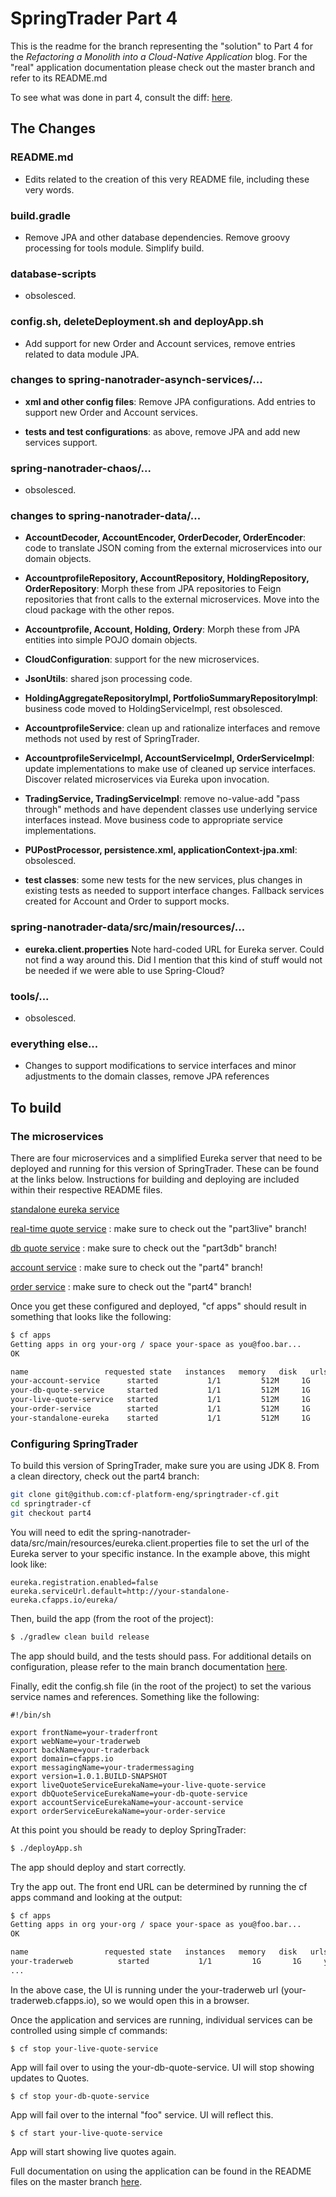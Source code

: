 # SpringTrader Part 4
This is the readme for the branch representing the "solution" to Part 4 for the *Refactoring a Monolith into a Cloud-Native Application* blog. For the "real" application documentation please check out the master branch and refer to its README.md

To see what was done in part 4, consult the diff: [here](https://github.com/cf-platform-eng/springtrader-cf/compare/part3...part4).

## The Changes
### README.md
* Edits related to the creation of this very README file, including these very words.

### build.gradle
* Remove JPA and other database dependencies. Remove groovy processing for tools module. Simplify build.

### database-scripts
* obsolesced.

### config.sh, deleteDeployment.sh and deployApp.sh
* Add support for new Order and Account services, remove entries related to data module JPA.

### changes to spring-nanotrader-asynch-services/...

* **xml and other config files**:  Remove JPA configurations. Add entries to support new Order and Account services.

* **tests and test configurations**: as above, remove JPA and add new services support.

### spring-nanotrader-chaos/...
* obsolesced.

### changes to spring-nanotrader-data/...
* **AccountDecoder, AccountEncoder, OrderDecoder, OrderEncoder**: code to translate JSON coming from the external microservices into our domain objects.

* **AccountprofileRepository, AccountRepository, HoldingRepository, OrderRepository**: Morph these from JPA repositories to Feign repositories that front calls to the external microservices. Move into the cloud package with the other repos.

* **Accountprofile, Account, Holding, Ordery**: Morph these from JPA entities into simple POJO domain objects.

* **CloudConfiguration**: support for the new microservices.

* **JsonUtils**: shared json processing code.

* **HoldingAggregateRepositoryImpl, PortfolioSummaryRepositoryImpl**: business code moved to HoldingServiceImpl, rest obsolesced.

* **AccountprofileService**: clean up and rationalize interfaces and remove methods not used by rest of SpringTrader.

* **AccountprofileServiceImpl, AccountServiceImpl, OrderServiceImpl**: update implementations to make use of cleaned up service interfaces. Discover related microservices via Eureka upon invocation.

* **TradingService, TradingServiceImpl**: remove no-value-add "pass through" methods and have dependent classes use underlying service interfaces instead. Move business code to appropriate service implementations.

* **PUPostProcessor, persistence.xml, applicationContext-jpa.xml**: obsolesced.

* **test classes**: some new tests for the new services, plus changes in existing tests as needed to support interface changes. Fallback services created for Account and Order to support mocks.

### spring-nanotrader-data/src/main/resources/...
* **eureka.client.properties** Note hard-coded URL for Eureka server. Could not find a way around this. Did I mention that this kind of stuff would not be needed if we were able to use Spring-Cloud?

### tools/...
* obsolesced.

### everything else...
* Changes to support modifications to service interfaces and minor adjustments to the domain classes, remove JPA references

## To build
### The microservices
There are four microservices and a simplified Eureka server that need to be deployed and running for this version of SpringTrader. These can be found at the links below. Instructions for building and deploying are included within their respective README files.

[standalone eureka service](https://github.com/cf-platform-eng/standalone-eureka)

[real-time quote service](https://github.com/cf-platform-eng/quote-service) : make sure to check out the "part3live" branch!

[db quote service](https://github.com/cf-platform-eng/quote-service) : make sure to check out the "part3db" branch!

[account service](https://github.com/cf-platform-eng/account-service) : make sure to check out the "part4" branch!

[order service](https://github.com/cf-platform-eng/order-service) : make sure to check out the "part4" branch!

Once you get these configured and deployed, "cf apps" should result in something that looks like the following:

```bash
$ cf apps
Getting apps in org your-org / space your-space as you@foo.bar...
OK

name                 requested state   instances   memory   disk   urls
your-account-service      started           1/1         512M     1G     your-account-service.cfapps.io
your-db-quote-service     started           1/1         512M     1G     your-db-quote-service.cfapps.io
your-live-quote-service   started           1/1         512M     1G     your-live-quote-service.cfapps.io
your-order-service        started           1/1         512M     1G     your-order-service.cfapps.io
your-standalone-eureka    started           1/1         512M     1G     your-standalone-eureka.cfapps.io
```

### Configuring SpringTrader
To build this version of SpringTrader, make sure you are using JDK 8. From a clean directory, check out the part4 branch:
```bash
git clone git@github.com:cf-platform-eng/springtrader-cf.git
cd springtrader-cf
git checkout part4
```

You will need to edit the spring-nanotrader-data/src/main/resources/eureka.client.properties file to set the url of the Eureka server to your specific instance. In the example above, this might look like:

```
eureka.registration.enabled=false
eureka.serviceUrl.default=http://your-standalone-eureka.cfapps.io/eureka/
```

Then, build the app (from the root of the project):
```bash
$ ./gradlew clean build release
```

The app should build, and the tests should pass. For additional details on configuration, please refer to the main branch documentation [here](https://github.com/cf-platform-eng/springtrader-cf/wiki/Getting-Started-Guide).

Finally, edit the config.sh file (in the root of the project) to set the various service names and references. Something like the following:

```
#!/bin/sh

export frontName=your-traderfront
export webName=your-traderweb
export backName=your-traderback
export domain=cfapps.io
export messagingName=your-tradermessaging
export version=1.0.1.BUILD-SNAPSHOT
export liveQuoteServiceEurekaName=your-live-quote-service
export dbQuoteServiceEurekaName=your-db-quote-service
export accountServiceEurekaName=your-account-service
export orderServiceEurekaName=your-order-service
```

At this point you should be ready to deploy SpringTrader:
```bash
$ ./deployApp.sh
```

The app should deploy and start correctly.

Try the app out. The front end URL can be determined by running the cf apps command and looking at the output:

```bash
$ cf apps
Getting apps in org your-org / space your-space as you@foo.bar...
OK

name                 requested state   instances   memory   disk   urls
your-traderweb          started           1/1         1G       1G     your-traderweb.cfapps.io
...
```

In the above case, the UI is running under the your-traderweb url (your-traderweb.cfapps.io), so we would open this in a browser.

Once the application and services are running, individual services can be controlled using simple cf commands:
```
$ cf stop your-live-quote-service
```
App will fail over to using the your-db-quote-service. UI will stop showing updates to Quotes.
```
$ cf stop your-db-quote-service
```
App will fail over to the internal "foo" service. UI will reflect this.
```
$ cf start your-live-quote-service
```
App will start showing live quotes again.

Full documentation on using the application can be found in the README files on the master branch [here](https://github.com/cf-platform-eng/springtrader-cf).